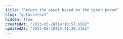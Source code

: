 ```yaml
---
title: "Return the asset based on the given param"
slug: "getassetsv1"
hidden: true
createdAt: "2023-03-24T14:10:57.658Z"
updatedAt: "2023-08-18T15:11:29.416Z"
---
```

